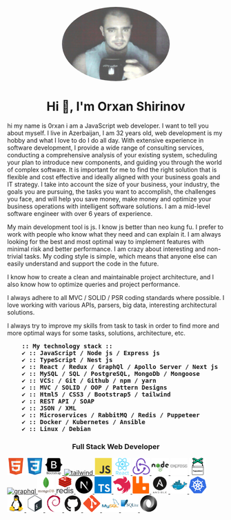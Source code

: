<p align="center">
  <img src="https://github.com/190101101/190101101/raw/main/me.JPG" width="250" height="172" style="border-radius: 50%;" alt="Orxan" />
</p>
<h1 align="center">Hi 👋, I'm Orxan Shirinov</h1>
<p>
  hi my name is 0rxan i am a JavaScript web developer. I want to tell you about
  myself. I live in Azerbaijan, I am 32 years old, web development is my hobby
  and what I love to do I do all day. With extensive experience in software
  development, I provide a wide range of consulting services, conducting a
  comprehensive analysis of your existing system, scheduling your plan to
  introduce new components, and guiding you through the world of complex
  software. It is important for me to find the right solution that is flexible
  and cost effective and ideally aligned with your business goals and IT
  strategy. I take into account the size of your business, your industry, the
  goals you are pursuing, the tasks you want to accomplish, the challenges you
  face, and will help you save money, make money and optimize your business
  operations with intelligent software solutions. I am a mid-level software
  engineer with over 6 years of experience.
</p>
<p>
  My main development tool is js. I know js better than neo kung fu. I prefer to
  work with people who know what they need and can explain it. I am always
  looking for the best and most optimal way to implement features with minimal
  risk and better performance. I am crazy about interesting and non-trivial
  tasks. My coding style is simple, which means that anyone else can easily
  understand and support the code in the future.
</p>
<p>
  I know how to create a clean and maintainable project architecture, and I also
  know how to optimize queries and project performance.
</p>
<p>
  I always adhere to all MVC / SOLID / PSR coding standards where possible. I
  love working with various APIs, parsers, big data, interesting architectural
  solutions.
</p>
<p>
  I always try to improve my skills from task to task in order to find more and
  more optimal ways for some tasks, solutions, architecture, etc.
</p>
<pre>
    <b>:: My technology stack ::</b>
    <b>✔ :: JavaScript / Node js / Express js </b>
    <b>✔ :: TypeScript / Nest js  </b>
    <b>✔ :: React / Redux / GraphQl / Apollo Server / Next js</b>
    <b>✔ :: MySQL / SQL / PostgreSQL, MongoDb / Mongoose</b>
    <b>✔ :: VCS: / Git / Github / npm / yarn</b>
    <b>✔ :: MVC / SOLID / OOP / Pattern Designs</b>
    <b>✔ :: Html5 / CSS3 / Bootstrap5 / tailwind</b>
    <b>✔ :: REST API / SOAP</b>
    <b>✔ :: JSON / XML</b>
    <b>✔ :: Microservices / RabbitMQ / Redis / Puppeteer</b>
    <b>✔ :: Docker / Kubernetes / Ansible</b>
    <b>✔ :: Linux / Debian</b>
</pre>
<h3 align="center">Full Stack Web Developer</h3>
<p align="left">
  <a rel="noreferrer">
    <img
      src="https://github.com/devicons/devicon/blob/master/icons/html5/html5-original.svg"
      alt="html5"
      width="40"
      height="40"
    />
  </a>
  <a rel="noreferrer">
    <img
      src="https://github.com/devicons/devicon/blob/master/icons/css3/css3-original.svg"
      alt="css3"
      width="40"
      height="40"
    />
  </a>
  <a href="https://getbootstrap.com" target="_blank" rel="noreferrer">
    <img
      src="https://raw.githubusercontent.com/devicons/devicon/master/icons/bootstrap/bootstrap-plain-wordmark.svg"
      alt="bootstrap"
      width="40"
      height="40"
    />
  </a>
  <a href="https://tailwindcss.com/" target="_blank" rel="noreferrer">
    <img
      src="https://www.vectorlogo.zone/logos/tailwindcss/tailwindcss-icon.svg"
      alt="tailwind"
      width="40"
      height="40"
    />
  </a>
  <a
    href="https://developer.mozilla.org/en-US/docs/Web/JavaScript"
    target="_blank"
    rel="noreferrer"
  >
    <img
      src="https://raw.githubusercontent.com/devicons/devicon/master/icons/javascript/javascript-original.svg"
      alt="javascript"
      width="40"
      height="40"
    />
  </a>
  <a href="https://react.dev" target="_blank" rel="noreferrer">
    <img
      src="https://github.com/devicons/devicon/blob/master/icons/react/react-original-wordmark.svg"
      alt="react"
      width="40"
      height="40"
    />
  </a>
  <a href="https://redux.js.org" target="_blank" rel="noreferrer">
    <img
      src="https://raw.githubusercontent.com/devicons/devicon/master/icons/redux/redux-original.svg"
      alt="redux"
      width="40"
      height="40"
    />
  </a>
  <a href="https://nodejs.org" target="_blank" rel="noreferrer">
    <img
      src="https://raw.githubusercontent.com/devicons/devicon/master/icons/nodejs/nodejs-original-wordmark.svg"
      alt="nodejs"
      width="40"
      height="40"
    />
  </a>
  <a href="https://expressjs.com" target="_blank" rel="noreferrer">
    <img
      src="https://raw.githubusercontent.com/devicons/devicon/master/icons/express/express-original-wordmark.svg"
      alt="express"
      width="40"
      height="40"
    />
  </a>
  <a href="https://pptr.dev/" target="_blank" rel="noreferrer">
    <img
      src="https://github.com/devicons/devicon/blob/master/icons/puppeteer/puppeteer-original.svg"
      alt="puppeteer"
      width="40"
      height="40"
    />
  </a>
  <a href="https://graphql.org" target="_blank" rel="noreferrer">
    <img
      src="https://www.vectorlogo.zone/logos/graphql/graphql-icon.svg"
      alt="graphql"
      width="40"
      height="40"
    />
  </a>
  <a href="https://www.mongodb.com/" target="_blank" rel="noreferrer">
    <img
      src="https://raw.githubusercontent.com/devicons/devicon/master/icons/mongodb/mongodb-original-wordmark.svg"
      alt="mongodb"
      width="40"
      height="40"
    />
  </a>
  <a href="https://redis.io/" target="_blank" rel="noreferrer">
    <img
      src="https://github.com/devicons/devicon/blob/master/icons/redis/redis-original-wordmark.svg"
      alt="redis"
      width="40"
      height="40"
    />
  </a>
  <a href="https://nextjs.org/" target="_blank" rel="noreferrer">
    <img
      src="https://github.com/devicons/devicon/blob/master/icons/nextjs/nextjs-original.svg"
      alt="nextjs"
      width="40"
      height="40"
    />
  </a>
  <a href="https://www.typescriptlang.org/" target="_blank" rel="noreferrer">
    <img
      src="https://raw.githubusercontent.com/devicons/devicon/master/icons/typescript/typescript-original.svg"
      alt="typescript"
      width="40"
      height="40"
    />
  </a>
  <a href="https://nestjs.com/" target="_blank" rel="noreferrer">
    <img
      src="https://github.com/devicons/devicon/blob/master/icons/nestjs/nestjs-original.svg"
      alt="nestjs"
      width="40"
      height="40"
    />
  </a>
  <a href="https://rabbitmq.com/" target="_blank" rel="noreferrer">
    <img
      src="https://github.com/devicons/devicon/blob/master/icons/rabbitmq/rabbitmq-original.svg"
      alt="rabbitmq"
      width="40"
      height="40"
    />
  </a>
  <a href="https://www.ansible.com/" target="_blank" rel="noreferrer">
    <img
      src="https://github.com/devicons/devicon/blob/master/icons/ansible/ansible-original-wordmark.svg"
      alt="ansible"
      width="40"
      height="40"
    />
  </a>
  <a href="https://www.docker.com/" target="_blank" rel="noreferrer">
    <img
      src="https://github.com/devicons/devicon/blob/master/icons/docker/docker-original.svg"
      alt="docker"
      width="40"
      height="40"
    />
  </a>
  <a href="https://kubernetes.io/" target="_blank" rel="noreferrer">
    <img
      src="https://github.com/devicons/devicon/blob/master/icons/kubernetes/kubernetes-original.svg"
      alt="kubernetes"
      width="40"
      height="40"
    />
  </a>
  <a href="https://www.linux.org/" target="_blank" rel="noreferrer">
    <img
      src="https://github.com/devicons/devicon/blob/master/icons/linux/linux-original.svg"
      alt="linux"
      width="40"
      height="40"
    />
  </a>
  <a href="https://www.gnu.org/software/bash/" target="_blank" rel="noreferrer">
    <img
      src="https://github.com/devicons/devicon/blob/master/icons/bash/bash-original.svg"
      alt="bash"
      width="40"
      height="40"
    />
  </a>
  <a href="https://www.debian.org/" target="_blank" rel="noreferrer">
    <img
      src="https://github.com/devicons/devicon/blob/master/icons/debian/debian-plain.svg"
      alt="debian"
      width="40"
      height="40"
    />
  </a>
  <a href="https://www.github.com/" target="_blank" rel="noreferrer">
    <img
      src="https://github.com/devicons/devicon/blob/master/icons/github/github-original.svg"
      alt="github"
      width="40"
      height="40"
    />
  </a>
  <a href="https://git-scm.com/" target="_blank" rel="noreferrer">
    <img
      src="https://github.com/devicons/devicon/blob/master/icons/git/git-plain.svg"
      alt="git"
      width="40"
      height="40"
    />
  </a>
  <a href="https://www.mysql.com/" target="_blank" rel="noreferrer">
    <img
      src="https://github.com/devicons/devicon/blob/master/icons/mysql/mysql-original-wordmark.svg"
      alt="mysql"
      width="40"
      height="40"
    />
  </a>
  <a href="https://www.sqlite.org/index.html" target="_blank" rel="noreferrer">
    <img
      src="https://github.com/devicons/devicon/blob/master/icons/sqlite/sqlite-original-wordmark.svg"
      alt="sqlite"
      width="40"
      height="40"
    />
  </a>
  <a href="https://www.json.org/" target="_blank" rel="noreferrer">
    <img
      src="https://github.com/devicons/devicon/blob/master/icons/json/json-original.svg"
      alt="json"
      width="40"
      height="40"
    />
  </a>
</p>

